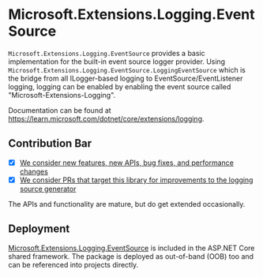 # Microsoft.Extensions.Logging.EventSource

`Microsoft.Extensions.Logging.EventSource` provides a basic implementation for the built-in event source logger provider. Using `Microsoft.Extensions.Logging.EventSource.LoggingEventSource` which is the bridge from all ILogger-based logging to EventSource/EventListener logging, logging can be enabled by enabling the event source called "Microsoft-Extensions-Logging".

Documentation can be found at https://learn.microsoft.com/dotnet/core/extensions/logging.

## Contribution Bar
- [x] [We consider new features, new APIs, bug fixes, and performance changes](../../libraries/README.md#primary-bar)
- [x] [We consider PRs that target this library for improvements to the logging source generator](../../libraries/README.md#secondary-bars)

The APIs and functionality are mature, but do get extended occasionally.

## Deployment
[Microsoft.Extensions.Logging.EventSource](https://www.nuget.org/packages/Microsoft.Extensions.Logging.EventSource) is included in the ASP.NET Core shared framework. The package is deployed as out-of-band (OOB) too and can be referenced into projects directly.